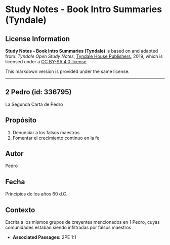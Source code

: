 # Study Notes - Book Intro Summaries (Tyndale)

## License Information

**Study Notes - Book Intro Summaries (Tyndale)** is based on and adapted from: _Tyndale Open Study Notes_, [Tyndale House Publishers](https://tyndaleopenresources.com/), 2019, which is licensed under a [CC BY-SA 4.0 license](https://creativecommons.org/licenses/by-sa/4.0/legalcode.en).

This markdown version is provided under the same license.



--------------------------------

## 2 Pedro (id: 336795)

La Segunda Carta de Pedro

Propósito
---------

1. Denunciar a los falsos maestros
2. Fomentar el crecimiento continuo en la fe

Autor
-----

Pedro

Fecha
-----

Principios de los años 60 d.C.

Contexto
--------

Escrita a los mismos grupos de creyentes mencionados en 1 Pedro, cuyas comunidades estaban siendo infiltradas por falsos maestros

* **Associated Passages:** 2PE 1:1

